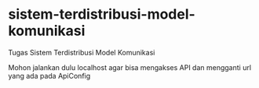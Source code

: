 # sistem-terdistribusi-model-komunikasi
Tugas Sistem Terdistribusi Model Komunikasi


Mohon jalankan dulu localhost agar bisa mengakses API dan mengganti url yang ada pada ApiConfig
